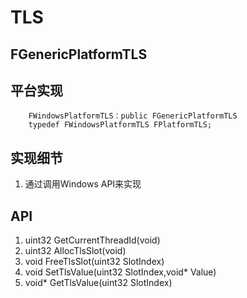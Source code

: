 # TLS

## FGenericPlatformTLS
## 平台实现
		FWindowsPlatformTLS：public FGenericPlatformTLS
		typedef FWindowsPlatformTLS FPlatformTLS;

## 实现细节
1. 通过调用Windows API来实现

## API
1. uint32 GetCurrentThreadId(void)
2. uint32 AllocTlsSlot(void)
4. void FreeTlsSlot(uint32 SlotIndex)
5. void SetTlsValue(uint32 SlotIndex,void* Value)
6. void* GetTlsValue(uint32 SlotIndex)
